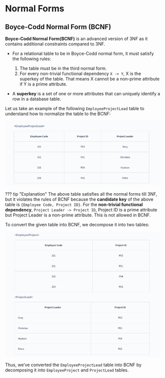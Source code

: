 # Normal Forms


## Boyce-Codd Normal Form (BCNF)

**Boyce-Codd Normal Form(BCNF)** is an advanced version of 3NF as it contains additional constraints compared to 3NF.


* For a relational table to be in Boyce-Codd normal form, it must satisfy the following rules:

    1. The table must be in the third normal form.
    2. For every non-trivial functional dependency `X -> Y`, X is the superkey of the table. That means X cannot be a non-prime attribute if Y is a prime attribute.


* A **superkey** is a set of one or more attributes that can uniquely identify a row in a database table.


Let us take an example of the following `EmployeeProjectLead` table to understand how to normalize the table to the BCNF:


![loading...](../../../images/dbms/normalization/bcnf_01.png)



??? tip "Explanation"
    The above table satisfies all the normal forms till 3NF, but it violates the rules of BCNF because the **candidate key** of the above table is `{Employee Code, Project ID}`. For the **non-trivial functional dependency**, `Project Leader -> Project ID`, Project ID is a prime attribute but Project Leader is a non-prime attribute. This is not allowed in BCNF.



To convert the given table into BCNF, we decompose it into two tables:


![loading...](../../../images/dbms/normalization/bcnf_02.png)



Thus, we’ve converted the `EmployeeProjectLead` table into BCNF by decomposing it into `EmployeeProject` and `ProjectLead` tables.
